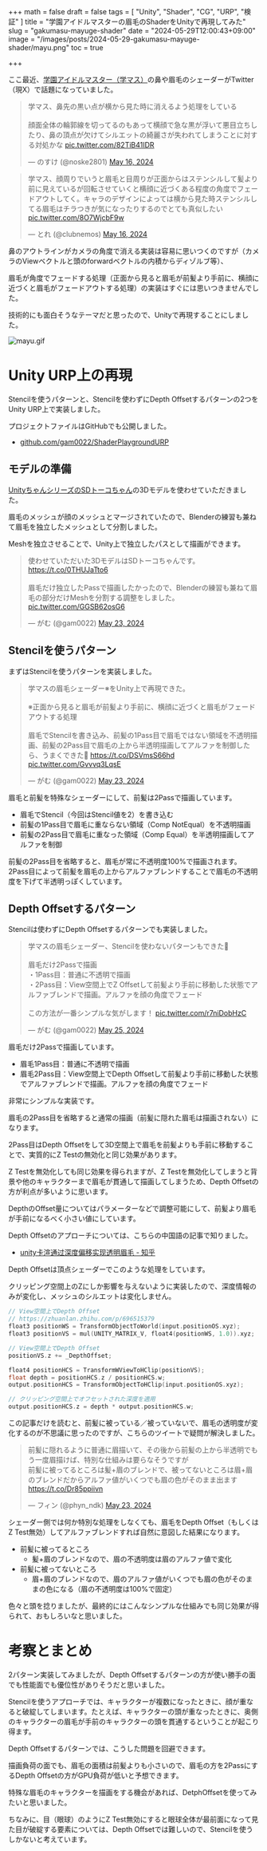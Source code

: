 +++
math = false
draft = false
tags = [
    "Unity", "Shader", "CG", "URP", "検証"
]
title = "学園アイドルマスターの眉毛のShaderをUnityで再現してみた"
slug = "gakumasu-mayuge-shader"
date = "2024-05-29T12:00:43+09:00"
image = "/images/posts/2024-05-29-gakumasu-mayuge-shader/mayu.png"
toc = true

+++

ここ最近、[学園アイドルマスター（学マス）](https://gakuen.idolmaster-official.jp/)の鼻や眉毛のシェーダーがTwitter（現X）で話題になっていました。

<blockquote class="twitter-tweet"><p lang="ja" dir="ltr">学マス、鼻先の黒い点が横から見た時に消えるよう処理をしている<br><br>顔面全体の輪郭線を切ってるのもあって横顔で急な黒が浮いて悪目立ちしたり、鼻の頂点が欠けてシルエットの綺麗さが失われてしまうことに対する対処かな <a href="https://t.co/82TiB41IDR">pic.twitter.com/82TiB41IDR</a></p>&mdash; のすけ (@noske2801) <a href="https://twitter.com/noske2801/status/1791165446764495126?ref_src=twsrc%5Etfw">May 16, 2024</a></blockquote> <script async src="https://platform.twitter.com/widgets.js" charset="utf-8"></script>

<blockquote class="twitter-tweet"><p lang="ja" dir="ltr">学マス、顔周りでいうと眉毛と目周りが正面からはステンシルして髪より前に見えているが回転させていくと横顔に近づくある程度の角度でフェードアウトしてく。キャラのデザインによっては横から見た時ステンシルしてる眉毛はチラつきが気になったりするのでとても真似したい <a href="https://t.co/8O7WjcbF9w">pic.twitter.com/8O7WjcbF9w</a></p>&mdash; とれ (@clubnemos) <a href="https://twitter.com/clubnemos/status/1791175839469740474?ref_src=twsrc%5Etfw">May 16, 2024</a></blockquote> <script async src="https://platform.twitter.com/widgets.js" charset="utf-8"></script>

鼻のアウトラインがカメラの角度で消える実装は容易に思いつくのですが（カメラのViewベクトルと頭のforwardベクトルの内積からディゾルブ等）、

眉毛が角度でフェードする処理（正面から見ると眉毛が前髪より手前に、横顔に近づくと眉毛がフェードアウトする処理）の実装はすぐには思いつきませんでした。

技術的にも面白そうなテーマだと思ったので、Unityで再現することにしました。

![mayu.gif](/images/posts/2024-05-29-gakumasu-mayuge-shader/mayu.gif)

<!--more-->

# Unity URP上の再現

Stencilを使うパターンと、Stencilを使わずにDepth Offsetするパターンの2つをUnity URP上で実装しました。

プロジェクトファイルはGitHubでも公開しました。

- [github.com/gam0022/ShaderPlaygroundURP](https://github.com/gam0022/ShaderPlaygroundURP)

## モデルの準備

[UnityちゃんシリーズのSDトーコちゃん](https://unity-chan.com/)の3Dモデルを使わせていただきました。

眉毛のメッシュが顔のメッシュとマージされていたので、Blenderの練習も兼ねて眉毛を独立したメッシュとして分割しました。

Meshを独立させることで、Unity上で独立したパスとして描画ができます。

<blockquote class="twitter-tweet" data-conversation="none"><p lang="ja" dir="ltr">使わせていただいた3DモデルはSDトーコちゃんです。<a href="https://t.co/0THUJaTto6">https://t.co/0THUJaTto6</a><br><br>眉毛だけ独立したPassで描画したかったので、Blenderの練習も兼ねて眉毛の部分だけMeshを分割する調整をしました。 <a href="https://t.co/GGSB62osG6">pic.twitter.com/GGSB62osG6</a></p>&mdash; がむ (@gam0022) <a href="https://twitter.com/gam0022/status/1793487696608067731?ref_src=twsrc%5Etfw">May 23, 2024</a></blockquote> <script async src="https://platform.twitter.com/widgets.js" charset="utf-8"></script>

## Stencilを使うパターン

まずはStencilを使うパターンを実装しました。

<blockquote class="twitter-tweet"><p lang="ja" dir="ltr">学マスの眉毛シェーダー※をUnity上で再現できた。<br><br>※正面から見ると眉毛が前髪より手前に、横顔に近づくと眉毛がフェードアウトする処理<br><br>眉毛でStencilを書き込み、前髪の1Pass目で眉毛ではない領域を不透明描画、前髪の2Pass目で眉毛の上から半透明描画してアルファを制御したら、うまくできた🎉 <a href="https://t.co/DSVmsS66hd">https://t.co/DSVmsS66hd</a> <a href="https://t.co/Gvvvq3LqsE">pic.twitter.com/Gvvvq3LqsE</a></p>&mdash; がむ (@gam0022) <a href="https://twitter.com/gam0022/status/1793477397150679423?ref_src=twsrc%5Etfw">May 23, 2024</a></blockquote> <script async src="https://platform.twitter.com/widgets.js" charset="utf-8"></script>

眉毛と前髪を特殊なシェーダーにして、前髪は2Passで描画しています。

- 眉毛でStencil（今回はStencil値を2）を書き込む
- 前髪の1Pass目で眉毛に重ならない領域（Comp NotEqual）を不透明描画
- 前髪の2Pass目で眉毛に重なった領域（Comp Equal）を半透明描画してアルファを制御

前髪の2Pass目を省略すると、眉毛が常に不透明度100%で描画されます。2Pass目によって前髪を眉毛の上からアルファブレンドすることで眉毛の不透明度を下げて半透明っぽくしています。

## Depth Offsetするパターン

Stencilは使わずにDepth Offsetするパターンでも実装しました。

<blockquote class="twitter-tweet" data-conversation="none"><p lang="ja" dir="ltr">学マスの眉毛シェーダー、Stencilを使わないパターンもできた🎉<br><br>眉毛だけ2Passで描画<br>・1Pass目：普通に不透明で描画<br>・2Pass目：View空間上でZ Offsetして前髪より手前に移動した状態でアルファブレンドで描画。アルファを顔の角度でフェード<br><br>この方法が一番シンプルな気がします！ <a href="https://t.co/r7niDobHzC">pic.twitter.com/r7niDobHzC</a></p>&mdash; がむ (@gam0022) <a href="https://twitter.com/gam0022/status/1794254337205764213?ref_src=twsrc%5Etfw">May 25, 2024</a></blockquote> <script async src="https://platform.twitter.com/widgets.js" charset="utf-8"></script>

眉毛だけ2Passで描画しています。

- 眉毛1Pass目：普通に不透明で描画
- 眉毛2Pass目：View空間上でDepth Offsetして前髪より手前に移動した状態でアルファブレンドで描画。アルファを顔の角度でフェード

非常にシンプルな実装です。

眉毛の2Pass目を省略すると通常の描画（前髪に隠れた眉毛は描画されない）になります。

2Pass目はDepth Offsetをして3D空間上で眉毛を前髪よりも手前に移動することで、実質的にZ Testの無効化と同じ効果があります。

Z Testを無効化しても同じ効果を得られますが、Z Testを無効化してしまうと背景や他のキャラクターまで眉毛が貫通して描画してしまうため、Depth Offsetの方が利点が多いように思います。

DepthのOffset量についてはパラメーターなどで調整可能にして、前髪より眉毛が手前になるべく小さい値にしています。

Depth Offsetのアプローチについては、こちらの中国語の記事で知りました。

- [unity卡渲通过深度偏移实现透明眉毛 - 知乎](https://zhuanlan.zhihu.com/p/696515379)


Depth Offsetは頂点シェーダーでこのような処理をしています。

クリッピング空間上のZにしか影響を与えないように実装したので、深度情報のみが変化し、メッシュのシルエットは変化しません。

```c
// View空間上でDepth Offset
// https://zhuanlan.zhihu.com/p/696515379
float3 positionWS = TransformObjectToWorld(input.positionOS.xyz);
float3 positionVS = mul(UNITY_MATRIX_V, float4(positionWS, 1.0)).xyz;

// View空間上でDepth Offset
positionVS.z += _DepthOffset;

float4 positionHCS = TransformWViewToHClip(positionVS);
float depth = positionHCS.z / positionHCS.w;
output.positionHCS = TransformObjectToHClip(input.positionOS.xyz);

// クリッピング空間上でオフセットされた深度を適用
output.positionHCS.z = depth * output.positionHCS.w;
```

この記事だけを読むと、前髪に被っている／被っていないで、眉毛の透明度が変化するのが不思議に思ったのですが、こちらのツイートで疑問が解決しました。

<blockquote class="twitter-tweet"><p lang="ja" dir="ltr">前髪に隠れるように普通に眉描いて、その後から前髪の上から半透明でもう一度眉描けば、特別な仕組みは要らなそうですが<br>前髪に被ってるところは髪+眉のブレンドで、被ってないところは眉+眉のブレンドだからアルファ値がいくつでも眉の色がそのまま出ます <a href="https://t.co/Dr85ppiivn">https://t.co/Dr85ppiivn</a></p>&mdash; フィン (@phyn_ndk) <a href="https://twitter.com/phyn_ndk/status/1793637537938113004?ref_src=twsrc%5Etfw">May 23, 2024</a></blockquote> <script async src="https://platform.twitter.com/widgets.js" charset="utf-8"></script>

シェーダー側では何か特別な処理をしなくても、眉毛をDepth Offset（もしくはZ Test無効）してアルファブレンドすれば自然に意図した結果になります。

- 前髪に被ってるところ
    - 髪+眉のブレンドなので、眉の不透明度は眉のアルファ値で変化
- 前髪に被ってないところ
    - 眉+眉のブレンドなので、眉のアルファ値がいくつでも眉の色がそのままの色になる（眉の不透明度は100%で固定）

色々と頭を捻りましたが、最終的にはこんなシンプルな仕組みでも同じ効果が得られて、おもしろいなと思いました。

# 考察とまとめ

2パターン実装してみましたが、Depth Offsetするパターンの方が使い勝手の面でも性能面でも優位性がありそうだと思いました。

Stencilを使うアプローチでは、キャラクターが複数になったときに、顔が重なると破綻してしまいます。たとえば、キャラクターの頭が重なったときに、奥側のキャラクターの眉毛が手前のキャラクターの頭を貫通するということが起こり得ます。

Depth Offsetするパターンでは、こうした問題を回避できます。

描画負荷の面でも、眉毛の面積は前髪よりも小さいので、眉毛の方を2PassにするDepth Offsetの方がGPU負荷が低いと予想できます。

特殊な眉毛のキャラクターを描画をする機会があれば、DetphOffsetを使ってみたいと思いました。

ちなみに、目（眼球）のようにZ Test無効にすると眼球全体が最前面になって見た目が破綻する要素については、Depth Offsetでは難しいので、Stencilを使うしかないと考えています。